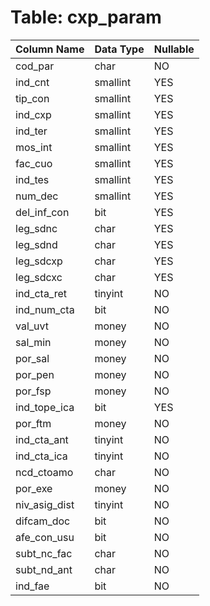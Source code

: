# Table: cxp_param

| Column Name | Data Type | Nullable |
|-------------|-----------|----------|
| cod_par | char | NO |
| ind_cnt | smallint | YES |
| tip_con | smallint | YES |
| ind_cxp | smallint | YES |
| ind_ter | smallint | YES |
| mos_int | smallint | YES |
| fac_cuo | smallint | YES |
| ind_tes | smallint | YES |
| num_dec | smallint | YES |
| del_inf_con | bit | YES |
| leg_sdnc | char | YES |
| leg_sdnd | char | YES |
| leg_sdcxp | char | YES |
| leg_sdcxc | char | YES |
| ind_cta_ret | tinyint | NO |
| ind_num_cta | bit | NO |
| val_uvt | money | NO |
| sal_min | money | NO |
| por_sal | money | NO |
| por_pen | money | NO |
| por_fsp | money | NO |
| ind_tope_ica | bit | YES |
| por_ftm | money | NO |
| ind_cta_ant | tinyint | NO |
| ind_cta_ica | tinyint | NO |
| ncd_ctoamo | char | NO |
| por_exe | money | NO |
| niv_asig_dist | tinyint | NO |
| difcam_doc | bit | NO |
| afe_con_usu | bit | NO |
| subt_nc_fac | char | NO |
| subt_nd_ant | char | NO |
| ind_fae | bit | NO |
